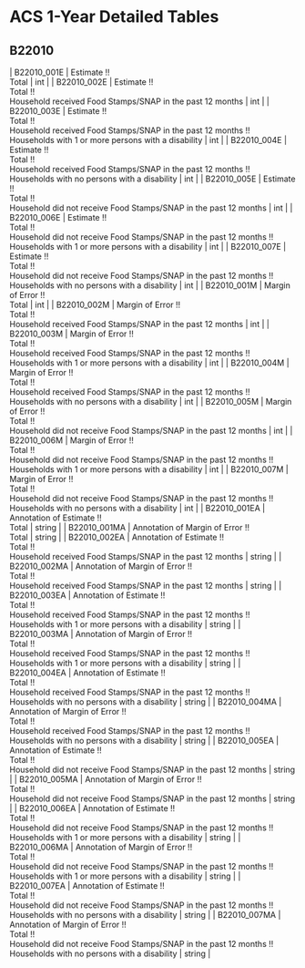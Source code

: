 # ACS 1-Year Detailed Tables

## B22010

| B22010_001E | Estimate !!<br>Total | int |
| B22010_002E | Estimate !!<br>Total !!<br>Household received Food Stamps/SNAP in the past 12 months | int |
| B22010_003E | Estimate !!<br>Total !!<br>Household received Food Stamps/SNAP in the past 12 months !!<br>Households with 1 or more persons with a disability | int |
| B22010_004E | Estimate !!<br>Total !!<br>Household received Food Stamps/SNAP in the past 12 months !!<br>Households with no persons with a disability | int |
| B22010_005E | Estimate !!<br>Total !!<br>Household did not receive Food Stamps/SNAP in the past 12 months | int |
| B22010_006E | Estimate !!<br>Total !!<br>Household did not receive Food Stamps/SNAP in the past 12 months !!<br>Households with 1 or more persons with a disability | int |
| B22010_007E | Estimate !!<br>Total !!<br>Household did not receive Food Stamps/SNAP in the past 12 months !!<br>Households with no persons with a disability | int |
| B22010_001M | Margin of Error !!<br>Total | int |
| B22010_002M | Margin of Error !!<br>Total !!<br>Household received Food Stamps/SNAP in the past 12 months | int |
| B22010_003M | Margin of Error !!<br>Total !!<br>Household received Food Stamps/SNAP in the past 12 months !!<br>Households with 1 or more persons with a disability | int |
| B22010_004M | Margin of Error !!<br>Total !!<br>Household received Food Stamps/SNAP in the past 12 months !!<br>Households with no persons with a disability | int |
| B22010_005M | Margin of Error !!<br>Total !!<br>Household did not receive Food Stamps/SNAP in the past 12 months | int |
| B22010_006M | Margin of Error !!<br>Total !!<br>Household did not receive Food Stamps/SNAP in the past 12 months !!<br>Households with 1 or more persons with a disability | int |
| B22010_007M | Margin of Error !!<br>Total !!<br>Household did not receive Food Stamps/SNAP in the past 12 months !!<br>Households with no persons with a disability | int |
| B22010_001EA | Annotation of Estimate !!<br>Total | string |
| B22010_001MA | Annotation of Margin of Error !!<br>Total | string |
| B22010_002EA | Annotation of Estimate !!<br>Total !!<br>Household received Food Stamps/SNAP in the past 12 months | string |
| B22010_002MA | Annotation of Margin of Error !!<br>Total !!<br>Household received Food Stamps/SNAP in the past 12 months | string |
| B22010_003EA | Annotation of Estimate !!<br>Total !!<br>Household received Food Stamps/SNAP in the past 12 months !!<br>Households with 1 or more persons with a disability | string |
| B22010_003MA | Annotation of Margin of Error !!<br>Total !!<br>Household received Food Stamps/SNAP in the past 12 months !!<br>Households with 1 or more persons with a disability | string |
| B22010_004EA | Annotation of Estimate !!<br>Total !!<br>Household received Food Stamps/SNAP in the past 12 months !!<br>Households with no persons with a disability | string |
| B22010_004MA | Annotation of Margin of Error !!<br>Total !!<br>Household received Food Stamps/SNAP in the past 12 months !!<br>Households with no persons with a disability | string |
| B22010_005EA | Annotation of Estimate !!<br>Total !!<br>Household did not receive Food Stamps/SNAP in the past 12 months | string |
| B22010_005MA | Annotation of Margin of Error !!<br>Total !!<br>Household did not receive Food Stamps/SNAP in the past 12 months | string |
| B22010_006EA | Annotation of Estimate !!<br>Total !!<br>Household did not receive Food Stamps/SNAP in the past 12 months !!<br>Households with 1 or more persons with a disability | string |
| B22010_006MA | Annotation of Margin of Error !!<br>Total !!<br>Household did not receive Food Stamps/SNAP in the past 12 months !!<br>Households with 1 or more persons with a disability | string |
| B22010_007EA | Annotation of Estimate !!<br>Total !!<br>Household did not receive Food Stamps/SNAP in the past 12 months !!<br>Households with no persons with a disability | string |
| B22010_007MA | Annotation of Margin of Error !!<br>Total !!<br>Household did not receive Food Stamps/SNAP in the past 12 months !!<br>Households with no persons with a disability | string |

